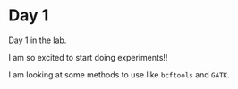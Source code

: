 # Day 1

Day 1 in the lab.

I am so excited to start doing experiments!!

I am looking at some methods to use like `bcftools` and `GATK`.
